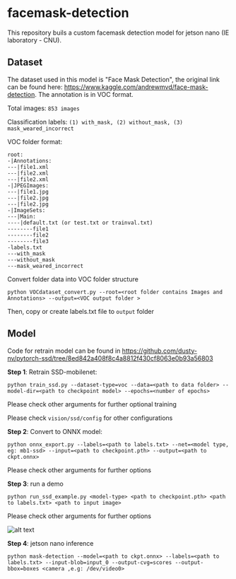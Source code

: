 # facemask-detection
This repository buils a custom facemask detection model for jetson nano (IE laboratory - CNU).

## Dataset  
The dataset used in this model is "Face Mask Detection", the original link can be found here: https://www.kaggle.com/andrewmvd/face-mask-detection. The annotation is in VOC format. 

Total images: `853 images`

Classification labels: `(1) with_mask, (2) without_mask, (3) mask_weared_incorrect` 

VOC folder format:
```
root:
-|Annotations:
---|file1.xml 
---|file2.xml 
---|file2.xml 
-|JPEGImages:
---|file1.jpg 
---|file2.jpg 
---|file2.jpg
-|ImageSets:
---|Main:
----|default.txt (or test.txt or trainval.txt)
--------file1
--------file2
--------file3
-labels.txt
---with_mask
---without_mask
---mask_weared_incorrect
```
Convert folder data into VOC folder structure
```
python VOCdataset_convert.py --root=<root folder contains Images and Annotations> --output=<VOC output folder >
```
Then, copy or create labels.txt file to `output` folder

## Model

Code for retrain model can be found in https://github.com/dusty-nv/pytorch-ssd/tree/8ed842a408f8c4a8812f430cf8063e0b93a56803

**Step 1**: Retrain SSD-mobilenet:
```
python train_ssd.py --dataset-type=voc --data=<path to data folder> --model-dir=<path to checkpoint model> --epochs=<number of epochs>
```
Please check other arguments for further optional training

Please check `vision/ssd/config` for other configurations

**Step 2**: Convert to ONNX model:
```
python onnx_export.py --labels=<path to labels.txt> --net=<model type, eg: mb1-ssd> --input=<path to checkpoint.pth> --output=<path to ckpt.onnx>
```
Please check other arguments for further options

**Step 3**: run a demo
```
python run_ssd_example.py <model-type> <path to checkpoint.pth> <path to labels.txt> <path to input image>
```
Please check other arguments for further options

![alt text]("https://github.com/Ka0Ri/facemask-detection/run_ssd_example_output.jpg")

**Step 4**: jetson nano inference
```
python mask-detection --model=<path to ckpt.onnx> --labels=<path to labels.txt> --input-blob=input_0 --output-cvg=scores --output-bbox=boxes <camera ,e.g: /dev/video0>
```
